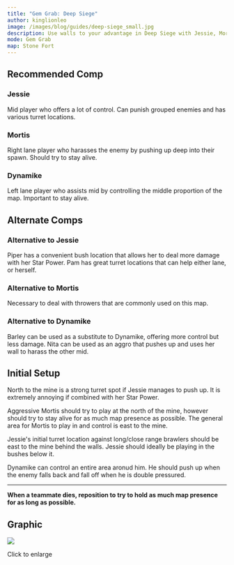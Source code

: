 ```yaml
---
title: "Gem Grab: Deep Siege"
author: kinglionleo
image: /images/blog/guides/deep-siege_small.jpg
description: Use walls to your advantage in Deep Siege with Jessie, Mortis and Dynamike.
mode: Gem Grab
map: Stone Fort
---
```


Recommended Comp
---

### Jessie

<media-img path="/brawlers/jessie/avatar" size="96" clazz="h-16 float-right p-2"></media-img>

Mid player who offers a lot of control. Can punish grouped enemies and has various turret locations.

### Mortis

<media-img path="/brawlers/mortis/avatar" size="96" clazz="h-16 float-right p-2"></media-img>

Right lane player who harasses the enemy by pushing up deep into their spawn. Should try to stay alive.

### Dynamike

<media-img path="/brawlers/dynamike/avatar" size="96" clazz="h-16 float-right p-2"></media-img>

Left lane player who assists mid by controlling the middle proportion of the map. Important to stay alive.

Alternate Comps
---

### Alternative to Jessie

<media-img path="/brawlers/pam/avatar" size="60" clazz="h-10 float-right p-1"></media-img>

<media-img path="/brawlers/piper/avatar" size="60" clazz="h-10 float-right p-1"></media-img>

Piper has a convenient bush location that allows her to deal more damage with her Star Power.
Pam has great turret locations that can help either lane, or herself.

### Alternative to Mortis

Necessary to deal with throwers that are commonly used on this map.

### Alternative to Dynamike

<media-img path="/brawlers/barley/avatar" size="60" clazz="h-10 float-right p-1"></media-img>

<media-img path="/brawlers/nita/avatar" size="60" clazz="h-10 float-right p-1"></media-img>

Barley can be used as a substitute to Dynamike, offering more control but less damage.
Nita can be used as an aggro that pushes up and uses her wall to harass the other mid.

Initial Setup
---

North to the mine is a strong turret spot if Jessie manages to push up. It is extremely annoying if combined with her Star Power.

Aggressive Mortis should try to play at the north of the mine, however should try to stay alive for as much map presence as possible. The general area for Mortis to play in and control is east to the mine.

Jessie's initial turret location against long/close range brawlers should be east to the mine behind the walls. Jessie should ideally be playing in the bushes below it.

Dynamike can control an entire area aronud him. He should push up when the enemy falls back and fall off when he is double pressured.

---

**When a teammate dies, reposition to try to hold as much map presence for as long as possible.**

Graphic
---

<img class="lightbox" src="/images/blog/guides/deep-siege.jpg">

Click to enlarge
